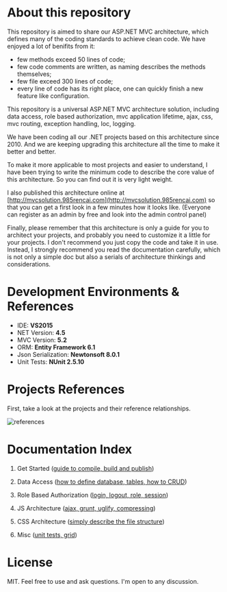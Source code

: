 # About this repository

This repository is aimed to share our ASP.NET MVC architecture, which defines many of the coding standards to achieve clean code. We have enjoyed a lot of benifits from it:

- few methods exceed 50 lines of code;
- few code comments are written, as naming describes the methods themselves;
- few file exceed 300 lines of code;
- every line of code has its right place, one can quickly finish a new feature like configuration.

This repository is a universal ASP.NET MVC architecture solution, including data access, role based authorization, mvc application lifetime, ajax, css, mvc routing, exception handling, Ioc, logging. 


We have been coding all our .NET projects based on this architecture since 2010. And we are keeping upgrading this architecture all the time to make it better and better.

To make it more applicable to most projects and easier to understand, I have been trying to write the minimum code to describe the core value of this architecture. So you can find out it is very light weight.

I also published this architecture online at [http://mvcsolution.985rencai.com](http://mvcsolution.985rencai.com) so that you can get a first look in a few minutes how it looks like. (Everyone can register as an admin by free and look into the admin control panel)

Finally, please remember that this architecture is only a guide for you to architect your projects, and probably you need to customize it a little for your projects. I don't recommend you just copy the code and take it in use. Instead, I strongly recommend you read the documentation carefully, which is not only a simple doc but also a serials of architecture thinkings and considerations.

# Development Environments & References

* IDE:    **VS2015**
* NET Version: **4.5**
* MVC Version: **5.2**
* ORM: **Entity Framework 6.1**
* Json Serialization: **Newtonsoft 8.0.1**
* Unit Tests: **NUnit 2.5.10**

# Projects References

First, take a look at the projects and their reference relationships.

![references](https://raw.githubusercontent.com/leotsai/mvcsolution/master/_doc/images/project%20references.jpg)

# Documentation Index
1. Get Started ([guide to compile, build and publish](#))

2. Data Access ([how to define database, tables, how to CRUD](#))

3. Role Based Authorization ([login, logout, role, session](#))

6. JS Architecture ([ajax, grunt, uglify, compressing](#))

6. CSS Architecture ([simply describe the file structure](#))

7. Misc ([unit tests, grid](#))

# License
MIT. Feel free to use and ask questions. I'm open to any discussion.
